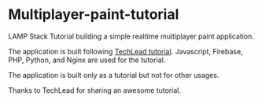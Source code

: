 # Multiplayer-paint-tutorial

LAMP Stack Tutorial building a simple realtime multiplayer paint application.

The application is built following [TechLead tutorial](https://youtu.be/t1aXuJkmTg8).
Javascript, Firebase, PHP, Python, and Nginx are used for the tutorial.

The application is built only as a tutorial but not for other usages.

Thanks to TechLead for sharing an awesome tutorial.
